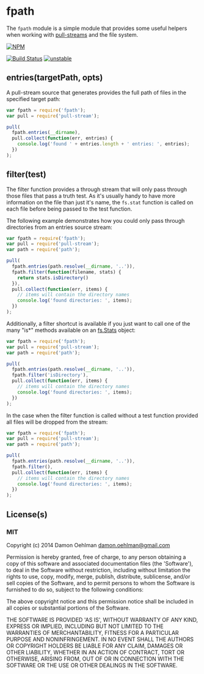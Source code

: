 # fpath

The `fpath` module is a simple module that provides some useful helpers when
working with [pull-streams](https://github.com/dominictarr/pull-streams) and
the file system.


[![NPM](https://nodei.co/npm/fpath.png)](https://nodei.co/npm/fpath/)

[![Build Status](https://img.shields.io/travis/DamonOehlman/fpath.svg?branch=master)](https://travis-ci.org/DamonOehlman/fpath) [![unstable](https://img.shields.io/badge/stability-unstable-yellowgreen.svg)](https://github.com/badges/stability-badges) 

## entries(targetPath, opts)

A pull-stream source that generates provides the full path of files in the
specified target path:

```js
var fpath = require('fpath');
var pull = require('pull-stream');

pull(
  fpath.entries(__dirname),
  pull.collect(function(err, entries) {
    console.log('found ' + entries.length + ' entries: ', entries);
  })
);

```

## filter(test)

The filter function provides a through stream that will only pass through
those files that pass a truth test.  As it's usually handy to have more
information on the file than just it's name, the `fs.stat` function is
called on each file before being passed to the test function.

The following example demonstrates how you could only pass through
directories from an entries source stream:

```js
var fpath = require('fpath');
var pull = require('pull-stream');
var path = require('path');

pull(
  fpath.entries(path.resolve(__dirname, '..')),
  fpath.filter(function(filename, stats) {
    return stats.isDirectory()
  }),
  pull.collect(function(err, items) {
    // items will contain the directory names
    console.log('found directories: ', items);
  })
);

```

Additionally, a filter shortcut is available if you just want to call one
of the many "is*" methods available on an
[fs.Stats](http://nodejs.org/api/fs.html#fs_class_fs_stats) object:

```js
var fpath = require('fpath');
var pull = require('pull-stream');
var path = require('path');

pull(
  fpath.entries(path.resolve(__dirname, '..')),
  fpath.filter('isDirectory'),
  pull.collect(function(err, items) {
    // items will contain the directory names
    console.log('found directories: ', items);
  })
);

```

In the case when the filter function is called without a test function
provided all files will be dropped from the stream:

```js
var fpath = require('fpath');
var pull = require('pull-stream');
var path = require('path');

pull(
  fpath.entries(path.resolve(__dirname, '..')),
  fpath.filter(),
  pull.collect(function(err, items) {
    // items will contain the directory names
    console.log('found directories: ', items);
  })
);

```

## License(s)

### MIT

Copyright (c) 2014 Damon Oehlman <damon.oehlman@gmail.com>

Permission is hereby granted, free of charge, to any person obtaining
a copy of this software and associated documentation files (the
'Software'), to deal in the Software without restriction, including
without limitation the rights to use, copy, modify, merge, publish,
distribute, sublicense, and/or sell copies of the Software, and to
permit persons to whom the Software is furnished to do so, subject to
the following conditions:

The above copyright notice and this permission notice shall be
included in all copies or substantial portions of the Software.

THE SOFTWARE IS PROVIDED 'AS IS', WITHOUT WARRANTY OF ANY KIND,
EXPRESS OR IMPLIED, INCLUDING BUT NOT LIMITED TO THE WARRANTIES OF
MERCHANTABILITY, FITNESS FOR A PARTICULAR PURPOSE AND NONINFRINGEMENT.
IN NO EVENT SHALL THE AUTHORS OR COPYRIGHT HOLDERS BE LIABLE FOR ANY
CLAIM, DAMAGES OR OTHER LIABILITY, WHETHER IN AN ACTION OF CONTRACT,
TORT OR OTHERWISE, ARISING FROM, OUT OF OR IN CONNECTION WITH THE
SOFTWARE OR THE USE OR OTHER DEALINGS IN THE SOFTWARE.
